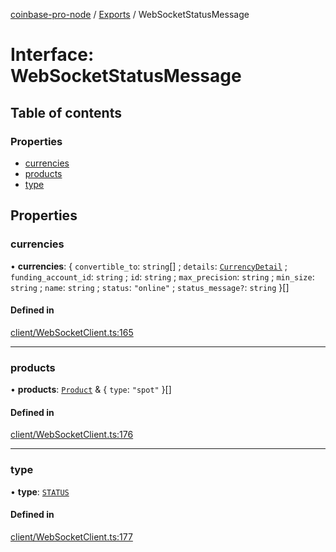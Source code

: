 [coinbase-pro-node](../README.md) / [Exports](../modules.md) / WebSocketStatusMessage

# Interface: WebSocketStatusMessage

## Table of contents

### Properties

- [currencies](WebSocketStatusMessage.md#currencies)
- [products](WebSocketStatusMessage.md#products)
- [type](WebSocketStatusMessage.md#type)

## Properties

### currencies

• **currencies**: { `convertible_to`: `string`[] ; `details`: [`CurrencyDetail`](CurrencyDetail.md) ; `funding_account_id`: `string` ; `id`: `string` ; `max_precision`: `string` ; `min_size`: `string` ; `name`: `string` ; `status`: `"online"` ; `status_message?`: `string` }[]

#### Defined in

[client/WebSocketClient.ts:165](https://github.com/bennycode/coinbase-pro-node/blob/caaa670/src/client/WebSocketClient.ts#L165)

---

### products

• **products**: [`Product`](Product.md) & { `type`: `"spot"` }[]

#### Defined in

[client/WebSocketClient.ts:176](https://github.com/bennycode/coinbase-pro-node/blob/caaa670/src/client/WebSocketClient.ts#L176)

---

### type

• **type**: [`STATUS`](../enums/WebSocketResponseType.md#status)

#### Defined in

[client/WebSocketClient.ts:177](https://github.com/bennycode/coinbase-pro-node/blob/caaa670/src/client/WebSocketClient.ts#L177)
